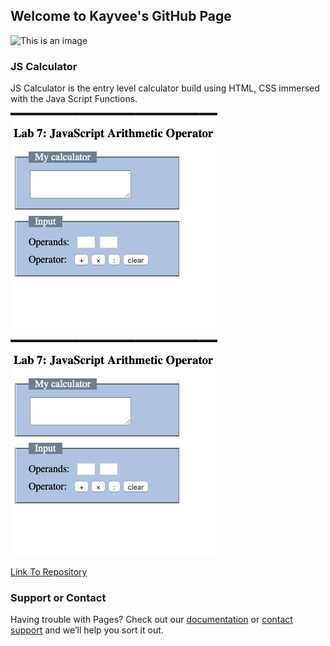 ## Welcome to Kayvee's GitHub Page
![This is an image](https://myoctocat.com/assets/images/base-octocat.svg)


<!-- You can use the [editor on GitHub](https://github.com/kaaaaaayvee/jsCalcluator/edit/gh-pages/index.md) to maintain and preview the content for your website in Markdown files. -->
<!-- 
Whenever you commit to this repository, GitHub Pages will run [Jekyll](https://jekyllrb.com/) to rebuild the pages in your site, from the content in your Markdown files. -->

### JS Calculator

JS Calculator is the entry level calculator build using HTML, CSS immersed with the Java Script Functions.

![This is an image](https://github.com/kaaaaaayvee/jsCalcluator/blob/main/assets/sc.png)



<picture>
  <source media="(prefers-color-scheme: dark)" srcset="https://user-images.githubusercontent.com/25423296/163456776-7f95b81a-f1ed-45f7-b7ab-8fa810d529fa.png">
  <source media="(prefers-color-scheme: light)" srcset="https://user-images.githubusercontent.com/25423296/163456779-a8556205-d0a5-45e2-ac17-42d089e3c3f8.png">
  <img alt="Shows an illustrated sun in light color mode and a moon with stars in dark color mode." src="https://github.com/kaaaaaayvee/jsCalcluator/blob/main/assets/sc.png">
</picture>
 <source media="(prefers-color-scheme: light)" srcset="https://github.com/kaaaaaayvee/jsCalcluator/blob/main/assets/sc.png">
<picture>
  
  </picture>

[Link To Repository](https://github.com/kaaaaaayvee/jsCalcluator)


<!-- For more details see [Basic writing and formatting syntax](https://docs.github.com/en/github/writing-on-github/getting-started-with-writing-and-formatting-on-github/basic-writing-and-formatting-syntax).

### Jekyll Themes

Your Pages site will use the layout and styles from the Jekyll theme you have selected in your [repository settings](https://github.com/kaaaaaayvee/jsCalcluator/settings/pages). The name of this theme is saved in the Jekyll `_config.yml` configuration file.
 -->
### Support or Contact

Having trouble with Pages? Check out our [documentation](https://docs.github.com/categories/github-pages-basics/) or [contact support](https://support.github.com/contact) and we’ll help you sort it out.

